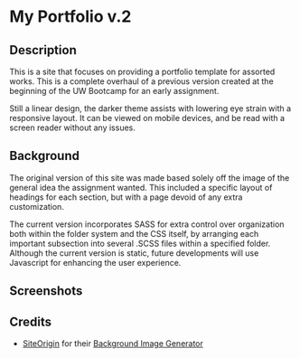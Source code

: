 # My Portfolio v.2

## Description

This is a site that focuses on providing a portfolio template for assorted works. This is a complete overhaul of a previous version created at the beginning of the UW Bootcamp for an early assignment.

Still a linear design, the darker theme assists with lowering eye strain with a responsive layout. It can be viewed on mobile devices, and be read with a screen reader without any issues.

## Background

The original version of this site was made based solely off the image of the general idea the assignment wanted. This included a specific layout of headings for each section, but with a page devoid of any extra customization.

The current version incorporates SASS for extra control over organization both within the folder system and the CSS itself, by arranging each important subsection into several .SCSS files within a specified folder. Although the current version is static, future developments will use Javascript for enhancing the user experience.

## Screenshots

## Credits

* [SiteOrigin](https://siteorigin.com/) for their [Background Image Generator](https://bg.siteorigin.com/)